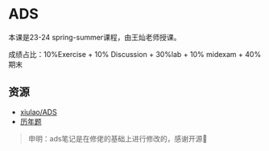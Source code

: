 # ADS
本课是23-24 spring-summer课程，由王灿老师授课。

成绩占比：10%Exercise + 10% Discussion + 30%lab + 10% midexam + 40%期末

## 资源
- [xiulao/ADS](https://note.isshikih.top/cour_note/D2CX_AdvancedDataStructure/)
- [历年题](https://github.com/RyanFcr/ZJU_Course/tree/main/%E5%A4%A7%E4%BA%8C%E6%98%A5%E5%A4%8F/%E9%AB%98%E7%BA%A7%E6%95%B0%E6%8D%AE%E7%BB%93%E6%9E%84%E4%B8%8E%E7%AE%97%E6%B3%95%E5%88%86%E6%9E%90ADS)

> 申明：ads笔记是在修佬的基础上进行修改的，感谢开源🙏